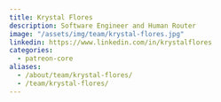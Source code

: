 ```yaml
---
title: Krystal Flores
description: Software Engineer and Human Router
image: "/assets/img/team/krystal-flores.jpg"
linkedin: https://www.linkedin.com/in/krystalflores
categories:
  - patreon-core
aliases:
  - /about/team/krystal-flores/
  - /team/krystal-flores/
---
```

